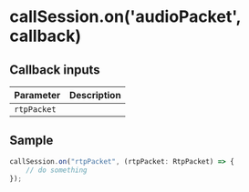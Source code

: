 # callSession.on('audioPacket', callback)

## Callback inputs

| Parameter   | Description |
|-------------|-------------|
| `rtpPacket` |             |

## Sample

```ts
callSession.on("rtpPacket", (rtpPacket: RtpPacket) => {
	// do something
});
```

